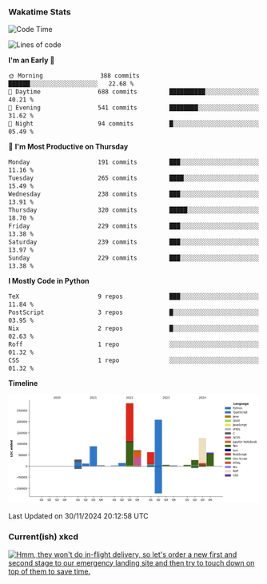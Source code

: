 ### Wakatime Stats
<!--START_SECTION:waka-->
![Code Time](http://img.shields.io/badge/Code%20Time-2%2C962%20hrs%2012%20mins-blue)

![Lines of code](https://img.shields.io/badge/From%20Hello%20World%20I%27ve%20Written-1.0%20million%20lines%20of%20code-blue)

**I'm an Early 🐤** 

```text
🌞 Morning                388 commits         ██████░░░░░░░░░░░░░░░░░░░   22.68 % 
🌆 Daytime                688 commits         ██████████░░░░░░░░░░░░░░░   40.21 % 
🌃 Evening                541 commits         ████████░░░░░░░░░░░░░░░░░   31.62 % 
🌙 Night                  94 commits          █░░░░░░░░░░░░░░░░░░░░░░░░   05.49 % 
```
📅 **I'm Most Productive on Thursday** 

```text
Monday                   191 commits         ███░░░░░░░░░░░░░░░░░░░░░░   11.16 % 
Tuesday                  265 commits         ████░░░░░░░░░░░░░░░░░░░░░   15.49 % 
Wednesday                238 commits         ███░░░░░░░░░░░░░░░░░░░░░░   13.91 % 
Thursday                 320 commits         █████░░░░░░░░░░░░░░░░░░░░   18.70 % 
Friday                   229 commits         ███░░░░░░░░░░░░░░░░░░░░░░   13.38 % 
Saturday                 239 commits         ███░░░░░░░░░░░░░░░░░░░░░░   13.97 % 
Sunday                   229 commits         ███░░░░░░░░░░░░░░░░░░░░░░   13.38 % 
```


**I Mostly Code in Python** 

```text
TeX                      9 repos             ███░░░░░░░░░░░░░░░░░░░░░░   11.84 % 
PostScript               3 repos             █░░░░░░░░░░░░░░░░░░░░░░░░   03.95 % 
Nix                      2 repos             █░░░░░░░░░░░░░░░░░░░░░░░░   02.63 % 
Roff                     1 repo              ░░░░░░░░░░░░░░░░░░░░░░░░░   01.32 % 
CSS                      1 repo              ░░░░░░░░░░░░░░░░░░░░░░░░░   01.32 % 
```



**Timeline**

![Lines of Code chart](https://raw.githubusercontent.com/joshuajeschek/joshuajeschek/main/assets/bar_graph.png)


 Last Updated on 30/11/2024 20:12:58 UTC
<!--END_SECTION:waka-->

### Current(ish) xkcd
<a id="xkcd-a" title="Hmm, they won't do in-flight delivery, so let's order a new first and second stage to our emergency landing site and then try to touch down on top of them to save time." href="https://www.xkcd.com" target="_blank">
        <img align="center" id="xkcd-img" src="https://imgs.xkcd.com/comics/second_stage.png" alt="Hmm, they won't do in-flight delivery, so let's order a new first and second stage to our emergency landing site and then try to touch down on top of them to save time." height=300 />
</a>
